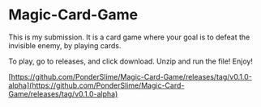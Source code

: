 # Magic-Card-Game
This is my submission. It is a card game where your goal is to defeat the invisible enemy, by playing cards.

To play, go to releases, and click download. Unzip and run the file! Enjoy!

[https://github.com/PonderSlime/Magic-Card-Game/releases/tag/v0.1.0-alpha](https://github.com/PonderSlime/Magic-Card-Game/releases/tag/v0.1.0-alpha)
